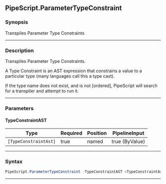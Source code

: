 PipeScript.ParameterTypeConstraint
----------------------------------
### Synopsis
Transpiles Parameter Type Constraints

---
### Description

Transpiles Parameter Type Constraints.

A Type Constraint is an AST expression that constrains a value to a particular type
(many languages call this a type cast).

If the type name does not exist, and is not [ordered], PipeScript will search for a transpiler and attempt to run it.

---
### Parameters
#### **TypeConstraintAST**




|Type                 |Required|Position|PipelineInput |
|---------------------|--------|--------|--------------|
|`[TypeConstraintAst]`|true    |named   |true (ByValue)|



---
### Syntax
```PowerShell
PipeScript.ParameterTypeConstraint -TypeConstraintAST <TypeConstraintAst> [<CommonParameters>]
```
---

